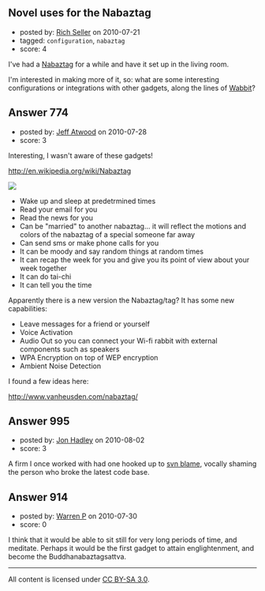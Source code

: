 ## Novel uses for the Nabaztag 

- posted by: [Rich Seller](https://stackexchange.com/users/-1/68-rich-seller) on 2010-07-21
- tagged: `configuration`, `nabaztag`
- score: 4

<p>I've had a <a href="http://en.wikipedia.org/wiki/Nabaztag" rel="nofollow">Nabaztag</a> for a while and have it set up in the living room. </p>

<p>I'm interested in making more of it, so: what are some interesting configurations or integrations with other gadgets, along the lines of <a href="http://www.androlib.com/android.application.nl-jsource-wabbit-android-nEn.aspx" rel="nofollow">Wabbit</a>?</p>



## Answer 774

- posted by: [Jeff Atwood](https://stackexchange.com/users/-1/70-jeff-atwood) on 2010-07-28
- score: 3

<p>Interesting, I wasn't aware of these gadgets!</p>

<p><a href="http://en.wikipedia.org/wiki/Nabaztag" rel="nofollow">http://en.wikipedia.org/wiki/Nabaztag</a></p>

<p><img src="http://nxtbot.com/blog/wp-content/uploads/2006/04/nabaztag.jpg"></p>

<ul>
<li>Wake up and sleep at predetrmined times</li>
<li>Read your email for you</li>
<li>Read the news for you</li>
<li>Can be "married" to another nabaztag... it will reflect the motions and colors of the nabaztag of a special someone far away</li>
<li>Can send sms or make phone calls for you</li>
<li>It can be moody and say random things at random times</li>
<li>It can recap the week for you and give you its point of view about your week together</li>
<li>It can do tai-chi</li>
<li>It can tell you the time</li>
</ul>

<p>Apparently there is a new version the Nabaztag/tag? It has some new capabilities:</p>

<ul>
<li>Leave messages for a friend or yourself</li>
<li>Voice Activation</li>
<li>Audio Out so you can connect your Wi-fi rabbit with external components such as speakers</li>
<li>WPA Encryption on top of WEP encryption</li>
<li>Ambient Noise Detection</li>
</ul>

<p>I found a few ideas here:</p>

<p><a href="http://www.vanheusden.com/nabaztag/" rel="nofollow">http://www.vanheusden.com/nabaztag/</a></p>



## Answer 995

- posted by: [Jon Hadley](https://stackexchange.com/users/-1/80-jon-hadley) on 2010-08-02
- score: 3

<p>A firm I once worked with had one hooked up to <a href="http://svnbook.red-bean.com/en/1.4/svn.ref.svn.c.blame.html" rel="nofollow">svn blame</a>, vocally shaming the person who broke the latest code base.</p>



## Answer 914

- posted by: [Warren  P](https://stackexchange.com/users/-1/501-warren-p) on 2010-07-30
- score: 0

<p>I think that it would be able to sit still for very long periods of time, and meditate.  Perhaps it would be the first gadget to attain englightenment, and become the Buddhanabaztagsattva.</p>




---

All content is licensed under [CC BY-SA 3.0](https://creativecommons.org/licenses/by-sa/3.0/).
